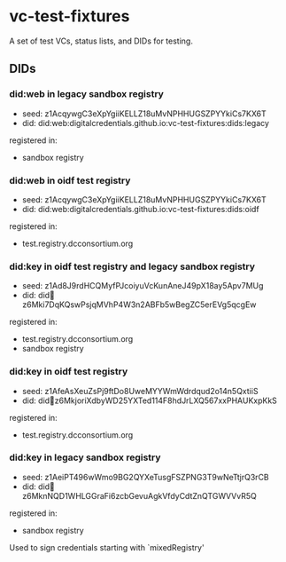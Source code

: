 # vc-test-fixtures

A set of test VCs, status lists, and DIDs for testing.

## DIDs

### did:web in legacy sandbox registry

- seed: z1AcqywgC3eXpYgiiKELLZ18uMvNPHHUGSZPYYkiCs7KX6T
- did: did:web:digitalcredentials.github.io:vc-test-fixtures:dids:legacy

registered in:

- sandbox registry

### did:web in oidf test registry

- seed: z1AcqywgC3eXpYgiiKELLZ18uMvNPHHUGSZPYYkiCs7KX6T
- did: did:web:digitalcredentials.github.io:vc-test-fixtures:dids:oidf

registered in:

- test.registry.dcconsortium.org

### did:key in oidf test registry and legacy sandbox registry

- seed:  z1Ad8J9rdHCQMyfPJcoiyuVcKunAneJ49pX18ay5Apv7MUg
- did: did:key:z6Mki7DqKQswPsjqMVhP4W3n2ABFb5wBegZC5erEVg5qcgEw

registered in:

- test.registry.dcconsortium.org
- sandbox registry

### did:key in oidf test registry

- seed: z1AfeAsXeuZsPj9ftDo8UweMYYWmWdrdqud2o14n5QxtiiS
- did: did:key:z6MkjoriXdbyWD25YXTed114F8hdJrLXQ567xxPHAUKxpKkS

registered in:

- test.registry.dcconsortium.org

### did:key in legacy sandbox registry

- seed: z1AeiPT496wWmo9BG2QYXeTusgFSZPNG3T9wNeTtjrQ3rCB
- did: did:key:z6MknNQD1WHLGGraFi6zcbGevuAgkVfdyCdtZnQTGWVVvR5Q

registered in:

- sandbox registry

Used to sign credentials starting with `mixedRegistry'